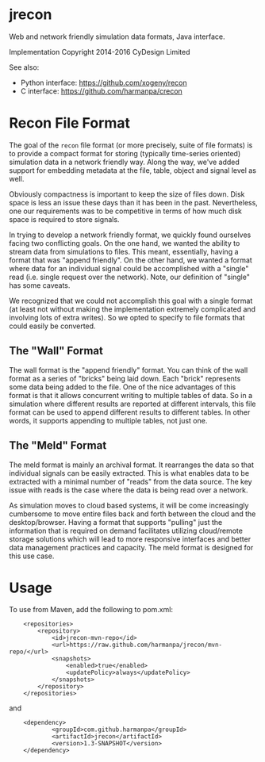 jrecon
======

Web and network friendly simulation data formats, Java interface.

Implementation Copyright 2014-2016 CyDesign Limited

See also:
* Python interface: https://github.com/xogeny/recon
* C interface: https://github.com/harmanpa/crecon


# Recon File Format

The goal of the `recon` file format (or more precisely, suite of file
formats) is to provide a compact format for storing (typically
time-series oriented) simulation data in a network friendly way.
Along the way, we've added support for embedding metadata at the file,
table, object and signal level as well.

Obviously compactness is important to keep the size of files down.
Disk space is less an issue these days than it has been in the past.
Nevertheless, one our requirements was to be competitive in terms of
how much disk space is required to store signals.

In trying to develop a network friendly format, we quickly found
ourselves facing two conflicting goals.  On the one hand, we wanted
the ability to stream data from simulations to files.  This meant,
essentially, having a format that was "append friendly".  On the other
hand, we wanted a format where data for an individual signal could be
accomplished with a "single" read (i.e. single request over the
network).  Note, our definition of "single" has some caveats.

We recognized that we could not accomplish this goal with a single
format (at least not without making the implementation extremely
complicated and involving lots of extra writes).  So we opted to
specify to file formats that could easily be converted.

## The "Wall" Format

The wall format is the "append friendly" format.  You can think of the
wall format as a series of "bricks" being laid down.  Each "brick"
represents some data being added to the file.  One of the nice
advantages of this format is that it allows concurrent writing to
multiple tables of data.  So in a simulation where different results
are reported at different intervals, this file format can be used to
append different results to different tables.  In other words, it
supports appending to multiple tables, not just one.

## The "Meld" Format

The meld format is mainly an archival format.  It rearranges the data
so that individual signals can be easily extracted.  This is what
enables data to be extracted with a minimal number of "reads" from the
data source.  The key issue with reads is the case where the data is
being read over a network.

As simulation moves to cloud based systems, it will be come
increasingly cumbersome to move entire files back and forth between
the cloud and the desktop/browser.  Having a format that supports
"pulling" just the information that is required on demand facilitates
utilizing cloud/remote storage solutions which will lead to more
responsive interfaces and better data management practices and
capacity.  The meld format is designed for this use case.


# Usage

To use from Maven, add the following to pom.xml:

```
    <repositories>
        <repository>
            <id>jrecon-mvn-repo</id>
            <url>https://raw.github.com/harmanpa/jrecon/mvn-repo/</url>
            <snapshots>
                <enabled>true</enabled>
                <updatePolicy>always</updatePolicy>
            </snapshots>
        </repository>
    </repositories>
```

and

```
    <dependency>
            <groupId>com.github.harmanpa</groupId>
            <artifactId>jrecon</artifactId>
            <version>1.3-SNAPSHOT</version>
    </dependency>
```
